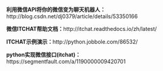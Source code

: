 <p><b>利用微信API将你的微信变为聊天机器人：</b>http://blog.csdn.net/dj0379/article/details/53350166</p>
<p><b>微信ITCHAT帮助文档：</b>http://itchat.readthedocs.io/zh/latest/</p>
<p><b>ITCHAT示例演示：</b>http://python.jobbole.com/86532/</p>
<p><b>python实现微信接口(itchat)：</b>https://segmentfault.com/a/1190000009420701</p>
